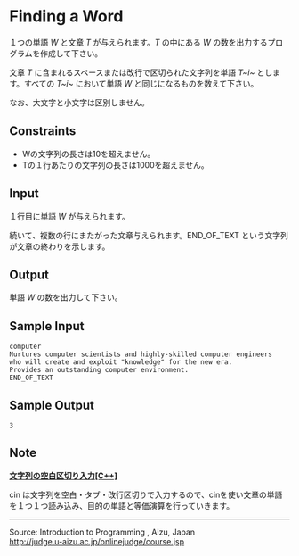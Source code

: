 Finding a Word
==============

１つの単語 *W* と文章 *T* が与えられます。*T* の中にある *W*
の数を出力するプログラムを作成して下さい。

文章 *T* に含まれるスペースまたは改行で区切られた文字列を単語 *T~i~*
とします。すべての *T~i~* において単語 *W*
と同じになるものを数えて下さい。

なお、大文字と小文字は区別しません。

Constraints
-----------

-   Wの文字列の長さは10を超えません。
-   Tの１行あたりの文字列の長さは1000を超えません。

Input
-----

１行目に単語 *W* が与えられます。

続いて、複数の行にまたがった文章与えられます。END\_OF\_TEXT
という文字列が文章の終わりを示します。

Output
------

単語 *W* の数を出力して下さい。

Sample Input
------------

    computer
    Nurtures computer scientists and highly-skilled computer engineers
    who will create and exploit "knowledge" for the new era.
    Provides an outstanding computer environment.
    END_OF_TEXT

Sample Output
-------------

    3

Note
----

**[文字列の空白区切り入力[C++]](javascript:void(0))**

cin
は文字列を空白・タブ・改行区切りで入力するので、cinを使い文章の単語を１つ１つ読み込み、目的の単語と等価演算を行っていきます。

* * * * *

Source: Introduction to Programming , Aizu, Japan\
 <http://judge.u-aizu.ac.jp/onlinejudge/course.jsp>

 

